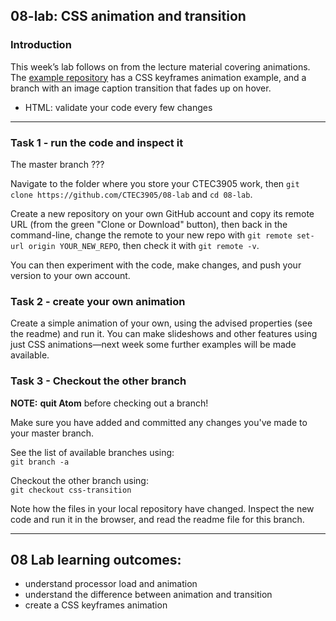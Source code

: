 ## 08-lab: CSS animation and transition

### Introduction

This week’s lab follows on from the lecture material covering animations. The [example repository](https://github.com/CTEC3905/08-lab) has a CSS keyframes animation example, and a branch with an image caption transition that fades up on hover.

- HTML: validate your code every few changes

---

### Task 1 - run the code and inspect it

The master branch ???

Navigate to the folder where you store your CTEC3905 work, then `git clone https://github.com/CTEC3905/08-lab` and `cd 08-lab`.

Create a new repository on your own GitHub account and copy its remote URL (from the green "Clone or Download" button), then back in the command-line, change the remote to your new repo with `git remote set-url origin YOUR_NEW_REPO`, then check it with `git remote -v`.

You can then experiment with the code, make changes, and push your version to your own account.

### Task 2 - create your own animation

Create a simple animation of your own, using the advised properties (see the readme) and run it. You can make slideshows and other features using just CSS animations—next week some further examples will be made available.

### Task 3 - Checkout the other branch

**NOTE:** **quit Atom** before checking out a branch!

Make sure you have added and committed any changes you've made to your master branch.

See the list of available branches using:  
`git branch -a`

Checkout the other branch using:  
`git checkout css-transition`

Note how the files in your local repository have changed. Inspect the new code and run it in the browser, and read the readme file for this branch.

---

## 08 Lab learning outcomes:

- understand processor load and animation
- understand the difference between animation and transition
- create a CSS keyframes animation
